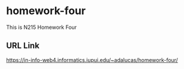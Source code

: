 # homework-four

This is N215 Homework Four

## URL Link 

https://in-info-web4.informatics.iupui.edu/~adalucas/homework-four/
 
